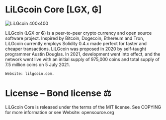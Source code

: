 # LiLGcoin Core [LGX, ₲]
![LiLGcoin 400x400](https://user-images.githubusercontent.com/84663216/120458674-15cc0880-c35d-11eb-8fd0-51a69c2d5743.jpg)


LiLGcoin (LGX or ₲) is a peer-to-peer crypto currency and open source software project.
Inspired by Bitcoin, Dogecoin, Ethereum and Tron, LiLGcoin currently employs Solidity 0.4.x made perfect for faster and cheaper transactions.
LiLGcoin was proposed in 2020 by self-taught programmer Austin Douglas. In 2021, development went into effect, and the network went live with an initial supply of 975,000 coins and total supply of 7.5 million coins on 5 July 2021.

    Website: lilgcoin.com.
    
# License – Bond license ⚖️
LiLGcoin Core is released under the terms of the MIT license. See COPYING for more information or see Website: opensource.org
